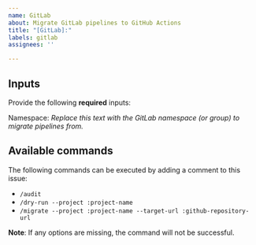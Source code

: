 ```yaml
---
name: GitLab
about: Migrate GitLab pipelines to GitHub Actions
title: "[GitLab]:"
labels: gitlab
assignees: ''

---
```


## Inputs

Provide the following **required** inputs:

Namespace: _Replace this text with the GitLab namespace (or group) to migrate pipelines from._

## Available commands

The following commands can be executed by adding a comment to this issue:

- `/audit`
- `/dry-run --project :project-name`
- `/migrate --project :project-name --target-url :github-repository-url`

**Note**: If any options are missing, the command will not be successful.
